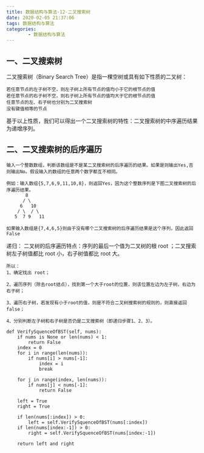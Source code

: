 ```yaml
---
title: 数据结构与算法-12-二叉搜索树
date: 2020-02-05 21:37:06
tags: 数据结构与算法
categories:
        - 数据结构与算法
---
```

## 一、二叉搜索树
二叉搜索树（Binary Search Tree）是指一棵空树或具有如下性质的二叉树：

    若任意节点的左子树不空，则左子树上所有节点的值均小于它的根节点的值
    若任意节点的右子树不空，则右子树上所有节点的值均大于它的根节点的值
    任意节点的左、右子树也分别为二叉搜索树
    没有键值相等的节点

基于以上性质，我们可以得出一个二叉搜索树的特性：二叉搜索树的中序遍历结果为递增序列。

## 二、二叉搜索树的后序遍历
    输入一个整数数组，判断该数组是不是某二叉搜索树的后序遍历的结果。如果是则输出Yes,否则输出No。假设输入的数组的任意两个数字都互不相同。

    例如：输入数组{5,7,6,9,11,10,8}，则返回Yes，因为这个整数序列是下图二叉搜索树的后序遍历结果。
           8
          / \
         6   10
        / \  / \
       5  7 9   11

    如果输入数组是{7,4,6,5}则由于没有哪个二叉搜索树的后序遍历结果是这个序列，因此返回False



递归：
    二叉树的后序遍历特点：序列的最后一个值为二叉树的根 root ；二叉搜索树左子树值都比 root 小，右子树值都比 root 大。

    所以：
    1、确定找出 root；

    2、遍历序列（除去root结点），找到第一个大于root的位置，则该位置左边为左子树，右边为右子树；

    3、遍历右子树，若发现有小于root的值，则是不符合二叉树搜索树的规则的，则直接返回false；

    4、分别判断左子树和右子树是否仍是二叉搜索树（即递归步骤1、2、3）。

```
def VerifySquenceOfBST(self, nums):
    if nums is None or len(nums) < 1:
        return False
    index = 0
    for i in range(len(nums)):
        if nums[i] > nums[-1]:
            index = i
            break

    for j in range(index, len(nums)):
        if nums[j] < nums[-1]:
            return False

    left = True
    right = True

    if len(nums[:index]) > 0:
        left = self.VerifySquenceOfBST(nums[:index])
    if len(nums[index:-1]) > 0:
        right = self.VerifySquenceOfBST(nums[index:-1])

    return left and right

```